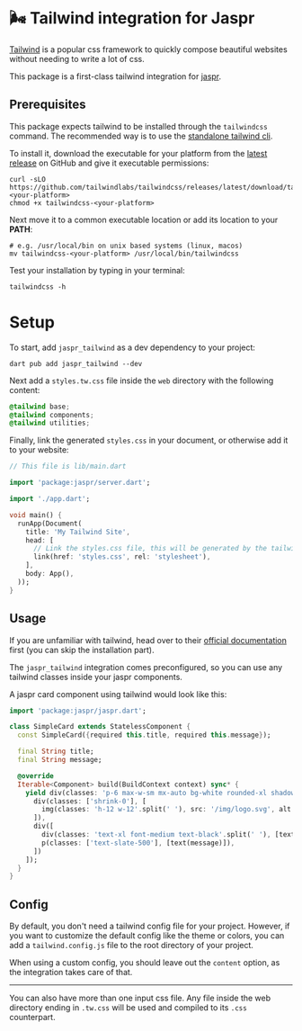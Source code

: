 # 🌬️ Tailwind integration for Jaspr

[Tailwind](https://tailwindcss.com/) is a popular css framework to quickly compose beautiful websites without needing
to write a lot of css.

This package is a first-class tailwind integration for [jaspr](https://github.com/schultek/jaspr).

## Prerequisites

This package expects tailwind to be installed through the `tailwindcss` command. The recommended way is to use
the [standalone tailwind cli](https://tailwindcss.com/blog/standalone-cli).

To install it, download the executable for your platform from the [latest release](https://github.com/tailwindlabs/tailwindcss/releases/latest)
on GitHub and give it executable permissions:

```shell
curl -sLO https://github.com/tailwindlabs/tailwindcss/releases/latest/download/tailwindcss-<your-platform>
chmod +x tailwindcss-<your-platform>
```

Next move it to a common executable location or add its location to your **PATH**:

```shell
# e.g. /usr/local/bin on unix based systems (linux, macos)
mv tailwindcss-<your-platform> /usr/local/bin/tailwindcss
```

Test your installation by typing in your terminal:

```shell
tailwindcss -h
```

# Setup

To start, add `jaspr_tailwind` as a dev dependency to your project:

`dart pub add jaspr_tailwind --dev`

Next add a `styles.tw.css` file inside the `web` directory with the following content:

```css
@tailwind base;
@tailwind components;
@tailwind utilities;
```

Finally, link the generated `styles.css` in your document, or otherwise add it to your website:

```dart
// This file is lib/main.dart

import 'package:jaspr/server.dart';

import './app.dart';

void main() {
  runApp(Document(
    title: 'My Tailwind Site',
    head: [
      // Link the styles.css file, this will be generated by the tailwind integration.
      link(href: 'styles.css', rel: 'stylesheet'),
    ],
    body: App(),
  ));
}
```

## Usage

If you are unfamiliar with tailwind, head over to their [official documentation](https://tailwindcss.com/docs/utility-first)
first (you can skip the installation part).

The `jaspr_tailwind` integration comes preconfigured, so you can use any tailwind classes inside your jaspr components.

A jaspr card component using tailwind would look like this:

```dart
import 'package:jaspr/jaspr.dart';

class SimpleCard extends StatelessComponent {
  const SimpleCard({required this.title, required this.message});

  final String title;
  final String message;

  @override
  Iterable<Component> build(BuildContext context) sync* {
    yield div(classes: 'p-6 max-w-sm mx-auto bg-white rounded-xl shadow-lg flex items-center space-x-4'.split(' '), [
      div(classes: ['shrink-0'], [
        img(classes: 'h-12 w-12'.split(' '), src: '/img/logo.svg', alt: '$title Logo'),
      ]),
      div([
        div(classes: 'text-xl font-medium text-black'.split(' '), [text(title)]),
        p(classes: ['text-slate-500'], [text(message)]),
      ])
    ]);
  }
}
```

## Config

By default, you don't need a tailwind config file for your project. However, if you want to customize the
default config like the theme or colors, you can add a `tailwind.config.js` file to the root directory of your project.

When using a custom config, you should leave out the `content` option, as the integration takes care of that.

---

You can also have more than one input css file. Any file inside the web directory ending in `.tw.css` will be used and compiled
to its `.css` counterpart.

